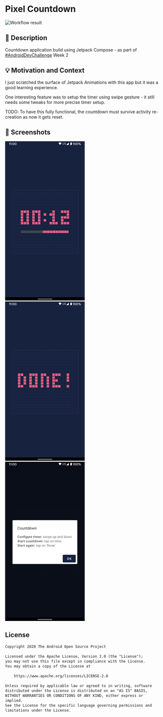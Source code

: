 # Pixel Countdown

<!--- Replace <OWNER> with your Github Username and <REPOSITORY> with the name of your repository. -->
<!--- You can find both of these in the url bar when you open your repository in github. -->
![Workflow result](https://github.com/tibicsabai/compose-dev-challenge-week2/workflows/Check/badge.svg)


## :scroll: Description
<!--- Describe your app in one or two sentences -->
Countdown application build using Jetpack Compose - as part of [#AndroidDevChallenge](https://developer.android.com/dev-challenge) Week 2   

## :bulb: Motivation and Context
<!--- Optionally point readers to interesting parts of your submission. -->
<!--- What are you especially proud of? -->
I just scratched the surface of Jetpack Animations with this app but it was a good learning experience.

One interesting feature was to setup the timer using swipe gesture - it still needs some tweaks for more precise timer setup. 

TODO: To have this fully functional, the countdown must survive activity re-creation as now it gets reset.

## :camera_flash: Screenshots
<!-- You can add more screenshots here if you like -->
<img src="/results/screenshot_1.png" width="260">&emsp;<img src="/results/screenshot_2.png" width="260">&emsp;<img src="/results/screenshot_3.png" width="260">

## License
```
Copyright 2020 The Android Open Source Project

Licensed under the Apache License, Version 2.0 (the "License");
you may not use this file except in compliance with the License.
You may obtain a copy of the License at

    https://www.apache.org/licenses/LICENSE-2.0

Unless required by applicable law or agreed to in writing, software
distributed under the License is distributed on an "AS IS" BASIS,
WITHOUT WARRANTIES OR CONDITIONS OF ANY KIND, either express or implied.
See the License for the specific language governing permissions and
limitations under the License.
```